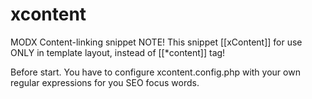 xcontent
========

MODX Content-linking snippet
NOTE! This snippet [[xContent]] for use ONLY in template layout, instead of [[*content]] tag!

Before start. You have to configure xcontent.config.php with your own regular expressions for you SEO focus words.
